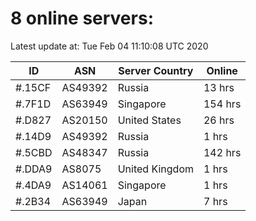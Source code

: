 # 8 online servers:

Latest update at: Tue Feb 04 11:10:08 UTC 2020

| ID | ASN | Server Country | Online |
| -- | --- | -------------- | ------ |
| #.15CF | AS49392 | Russia | 13 hrs |
| #.7F1D | AS63949 | Singapore | 154 hrs |
| #.D827 | AS20150 | United States | 26 hrs |
| #.14D9 | AS49392 | Russia | 1 hrs |
| #.5CBD | AS48347 | Russia | 142 hrs |
| #.DDA9 | AS8075 | United Kingdom | 1 hrs |
| #.4DA9 | AS14061 | Singapore | 1 hrs |
| #.2B34 | AS63949 | Japan | 7 hrs |

